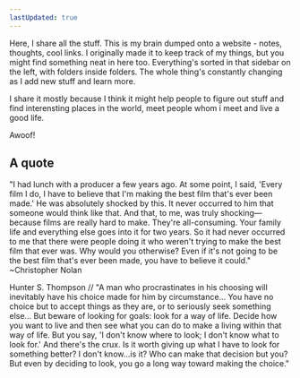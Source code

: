 ```yaml
---
lastUpdated: true
---
```


<!-- ![Profile Avatar](https://kicka.org/avatar1.png) -->

Here, I share all the stuff. This is my brain dumped onto a website - notes, thoughts, cool links. I originally made it to keep track of my things, but you might find something neat in here too. Everything's sorted in that sidebar on the left, with folders inside folders. The whole thing's constantly changing as I add new stuff and learn more.

I share it mostly because I think it might help people to figure out stuff and find interensting places in the world, meet people whom i meet and live a good life.

Awoof!

## A quote

"I had lunch with a producer a few years ago. At some point, I said, 'Every film I do, I have to believe that I'm making the best film that's ever been made.' He was absolutely shocked by this. It never occurred to him that someone would think like that. And that, to me, was truly shocking—because films are really hard to make. They're all-consuming. Your family life and everything else goes into it for two years. So it had never occurred to me that there were people doing it who weren't trying to make the best film that ever was. Why would you otherwise? Even if it's not going to be the best film that's ever been made, you have to believe it could." ~Christopher Nolan

Hunter S. Thompson // "A man who procrastinates in his choosing will inevitably have his choice made for him by circumstance... You have no choice but to accept things as they are, or to seriously seek something else... But beware of looking for goals: look for a way of life. Decide how you want to live and then see what you can do to make a living within that way of life. But you say, 'I don't know where to look; I don't know what to look for.' And there's the crux. Is it worth giving up what I have to look for something better? I don't know...is it? Who can make that decision but you? But even by deciding to look, you go a long way toward making the choice."

